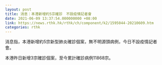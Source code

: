 ```yaml
---
layout: post
title: 消息：本港新增約5宗確診　不設疫情記者會
date: 2021-06-09 13:37:54.000000000 +08:00
link: https://news.rthk.hk/rthk/ch/component/k2/1595044-20210609.htm
categories: rthk
---
```


消息指，本港新增約5宗新型肺炎確診個案，無不明源頭病例，今日不設疫情記者會。

本港昨日新增3宗確診個案，至今累計確診病例11868宗。
